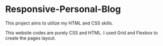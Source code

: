 # Responsive-Personal-Blog

This project aims to utilize my HTML and CSS skills.

This website codes are purely CSS and HTML.
I used Grid and Flexbox to create the pages layout.
